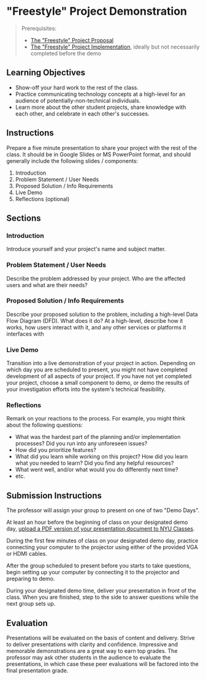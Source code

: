 # "Freestyle" Project Demonstration

> Prerequisites:
>   + [The "Freestyle" Project Proposal](/projects/freestyle/proposal.md)
>   + [The "Freestyle" Project Implementation](/projects/freestyle/implementation.md), ideally but not necessarily completed before the demo

## Learning Objectives

  + Show-off your hard work to the rest of the class.
  + Practice communicating technology concepts at a high-level for an audience of potentially-non-technical individuals.
  + Learn more about the other student projects, share knowledge with each other, and celebrate in each other's successes.

## Instructions

Prepare a five minute presentation to share your project with the rest of the class. It should be in Google Slides or MS PowerPoint format, and should generally include the following slides / components:

  1. Introduction
  2. Problem Statement / User Needs
  3. Proposed Solution / Info Requirements
  4. Live Demo
  5. Reflections (optional)

## Sections

### Introduction

Introduce yourself and your project's name and subject matter.

### Problem Statement / User Needs

Describe the problem addressed by your project. Who are the affected users and what are their needs?

### Proposed Solution / Info Requirements

Describe your proposed solution to the problem, including a high-level Data Flow Diagram (DFD). What does it do? At a high-level, describe how it works, how users interact with it, and any other services or platforms it interfaces with

### Live Demo

Transition into a live demonstration of your project in action. Depending on which day you are scheduled to present, you might not have completed development of all aspects of your project. If you have not yet completed your project, choose a small component to demo, or demo the results of your investigation efforts into the system's technical feasibility.

### Reflections

Remark on your reactions to the process. For example, you might think about the following questions:

  + What was the hardest part of the planning and/or implementation processes? Did you run into any unforeseen issues?
  + How did you prioritize features?
  + What did you learn while working on this project? How did you learn what you needed to learn? Did you find any helpful resources?
  + What went well, and/or what would you do differently next time?
  + etc.

## Submission Instructions

The professor will assign your group to present on one of two "Demo Days".

At least an hour before the beginning of class on your designated demo day, [upload a PDF version of your presentation document to NYU Classes](https://newclasses.nyu.edu/portal/site/e7aed58f-c4e8-4fbd-b8ab-40c86414d0ab/tool/f1178530-8a47-4ef7-831d-d554df55b4eb?assignmentId=/assignment/a/e7aed58f-c4e8-4fbd-b8ab-40c86414d0ab/ea14ea83-1336-4949-b945-d46aaf6b0146&panel=Main&sakai_action=doView_assignment).

During the first few minutes of class on your designated demo day, practice connecting your computer to the projector using either of the provided VGA or HDMI cables.

After the group scheduled to present before you starts to take questions, begin setting up your computer by connecting it to the projector and preparing to demo.

During your designated demo time, deliver your presentation in front of the class. When you are finished, step to the side to answer questions while the next group sets up.

## Evaluation

Presentations will be evaluated on the basis of content and delivery. Strive to deliver presentations with clarity and confidence. Impressive and memorable demonstrations are a great way to earn top grades. The professor may ask other students in the audience to evaluate the presentations, in which case these peer evaluations will be factored into the final presentation grade.

